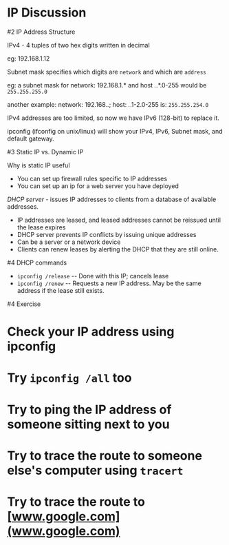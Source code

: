 
IP Discussion
=============

#2 IP Address Structure

IPv4 - 4 tuples of two hex digits written in decimal

eg: 192.168.1.12

Subnet mask specifies which digits are `network` and which are `address`

eg: a subnet mask for network: 192.168.1.* and host *.*.*.0-255 would be `255.255.255.0`

another example: network: 192.168.*.*; host: *.*.1-2.0-255 is: `255.255.254.0`

IPv4 addresses are too limited, so now we have IPv6 (128-bit) to replace it.

ipconfig (ifconfig on unix/linux) will show your IPv4, IPv6, Subnet mask, and default gateway.


#3 Static IP vs. Dynamic IP

Why is static IP useful

- You can set up firewall rules specific to IP addresses
- You can set up an ip for a web server you have deployed

*DHCP server* - issues IP addresses to clients from a database of available addresses.
- IP addresses are leased, and leased addresses cannot be reissued until the lease expires
- DHCP server prevents IP conflicts by issuing unique addresses
- Can be a server or a network device
- Clients can renew leases by alerting the DHCP that they are still online.

#4 DHCP commands

- `ipconfig /release` -- Done with this IP; cancels lease
- `ipconfig /renew` -- Requests a new IP address. May be the same address if the lease still exists.

#4 Exercise
# Check your IP address using ipconfig
# Try `ipconfig /all` too
# Try to ping the IP address of someone sitting next to you
# Try to trace the route to someone else's computer using `tracert`
# Try to trace the route to [www.google.com](www.google.com)